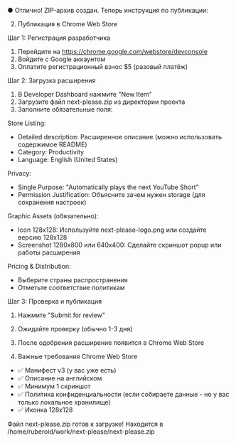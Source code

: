 ● Отлично! ZIP-архив создан. Теперь инструкция по публикации:

  2. Публикация в Chrome Web Store

  Шаг 1: Регистрация разработчика

  1. Перейдите на https://chrome.google.com/webstore/devconsole
  2. Войдите с Google аккаунтом
  3. Оплатите регистрационный взнос $5 (разовый платёж)

  Шаг 2: Загрузка расширения

  1. В Developer Dashboard нажмите "New Item"
  2. Загрузите файл next-please.zip из директории проекта
  3. Заполните обязательные поля:

  Store Listing:
  - Detailed description: Расширенное описание (можно использовать содержимое README)
  - Category: Productivity
  - Language: English (United States)

  Privacy:
  - Single Purpose: "Automatically plays the next YouTube Short"
  - Permission Justification: Объясните зачем нужен storage (для сохранения настроек)

  Graphic Assets (обязательно):
  - Icon 128x128: Используйте next-please-logo.png или создайте версию 128x128
  - Screenshot 1280x800 или 640x400: Сделайте скриншот popup или работы расширения

  Pricing & Distribution:
  - Выберите страны распространения
  - Отметьте соответствие политикам

  Шаг 3: Проверка и публикация

  1. Нажмите "Submit for review"
  2. Ожидайте проверку (обычно 1-3 дня)
  3. После одобрения расширение появится в Chrome Web Store

  3. Важные требования Chrome Web Store

  - ✅ Манифест v3 (у вас уже есть)
  - ✅ Описание на английском
  - ✅ Минимум 1 скриншот
  - ✅ Политика конфиденциальности (если собираете данные - но у вас только локальное хранилище)
  - ✅ Иконка 128x128

  Файл next-please.zip готов к загрузке! Находится в /home/ruberoid/work/next-please/next-please.zip
